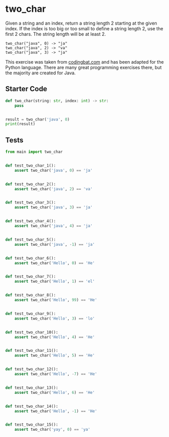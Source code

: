 # two_char





Given a string and an index, return a string length 2 starting at the given index. If the index is too big or too small to define a string length 2, use the first 2 chars. The string length will be at least 2.

```
two_char("java", 0) -> "ja"
two_char("java", 2) -> "va"
two_char("java", 3) -> "ja"
```

This exercise was taken from [codingbat.com](https://codingbat.com/prob/p144623) and has been adapted for the Python language. There are many great programming exercises there, but the majority are created for Java.

## Starter Code
```python
def two_char(string: str, index: int) -> str:
    pass


result = two_char('java', 0)
print(result)
```

## Tests
```python
from main import two_char


def test_two_char_1():
    assert two_char('java', 0) == 'ja'


def test_two_char_2():
    assert two_char('java', 2) == 'va'


def test_two_char_3():
    assert two_char('java', 3) == 'ja'


def test_two_char_4():
    assert two_char('java', 4) == 'ja'


def test_two_char_5():
    assert two_char('java', -1) == 'ja'


def test_two_char_6():
    assert two_char('Hello', 0) == 'He'


def test_two_char_7():
    assert two_char('Hello', 1) == 'el'


def test_two_char_8():
    assert two_char('Hello', 99) == 'He'


def test_two_char_9():
    assert two_char('Hello', 3) == 'lo'


def test_two_char_10():
    assert two_char('Hello', 4) == 'He'


def test_two_char_11():
    assert two_char('Hello', 5) == 'He'


def test_two_char_12():
    assert two_char('Hello', -7) == 'He'


def test_two_char_13():
    assert two_char('Hello', 6) == 'He'


def test_two_char_14():
    assert two_char('Hello', -1) == 'He'


def test_two_char_15():
    assert two_char('yay', 0) == 'ya'
```
